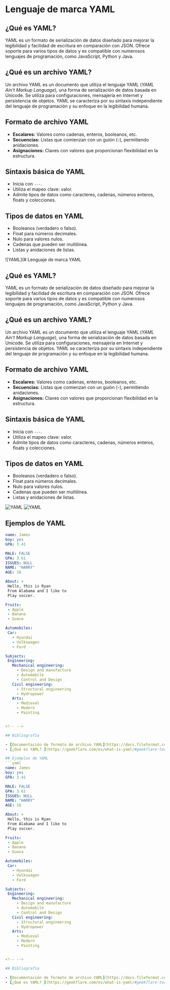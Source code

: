 # Lenguaje de marca YAML

## ¿Qué es YAML?
YAML es un formato de serialización de datos diseñado para mejorar la legibilidad y facilidad de escritura en comparación con JSON. Ofrece soporte para varios tipos de datos y es compatible con numerosos lenguajes de programación, como JavaScript, Python y Java.

## ¿Qué es un archivo YAML?
Un archivo YAML es un documento que utiliza el lenguaje YAML (*YAML Ain't Markup Language*), una forma de serialización de datos basada en Unicode. Se utiliza para configuraciones, mensajería en Internet y persistencia de objetos. YAML se caracteriza por su sintaxis independiente del lenguaje de programación y su enfoque en la legibilidad humana.

## Formato de archivo YAML
- **Escalares:** Valores como cadenas, enteros, booleanos, etc.
- **Secuencias:** Listas que comienzan con un guión (-), permitiendo anidaciones.
- **Asignaciones:** Claves con valores que proporcionan flexibilidad en la estructura.


## Sintaxis básica de YAML
- Inicia con `---`.
- Utiliza el mapeo clave: valor.
- Admite tipos de datos como caracteres, cadenas, números enteros, floats y colecciones.

## Tipos de datos en YAML
- Booleanos (verdadero o falso).
- Float para números decimales.
- Nulo para valores nulos.
- Cadenas que pueden ser multilínea.
- Listas y anidaciones de listas.


![YAML](# Lenguaje de marca YAML

## ¿Qué es YAML?
YAML es un formato de serialización de datos diseñado para mejorar la legibilidad y facilidad de escritura en comparación con JSON. Ofrece soporte para varios tipos de datos y es compatible con numerosos lenguajes de programación, como JavaScript, Python y Java.

## ¿Qué es un archivo YAML?
Un archivo YAML es un documento que utiliza el lenguaje YAML (*YAML Ain't Markup Language*), una forma de serialización de datos basada en Unicode. Se utiliza para configuraciones, mensajería en Internet y persistencia de objetos. YAML se caracteriza por su sintaxis independiente del lenguaje de programación y su enfoque en la legibilidad humana.

## Formato de archivo YAML
- **Escalares:** Valores como cadenas, enteros, booleanos, etc.
- **Secuencias:** Listas que comienzan con un guión (-), permitiendo anidaciones.
- **Asignaciones:** Claves con valores que proporcionan flexibilidad en la estructura.


## Sintaxis básica de YAML
- Inicia con `---`.
- Utiliza el mapeo clave: valor.
- Admite tipos de datos como caracteres, cadenas, números enteros, floats y colecciones.

## Tipos de datos en YAML
- Booleanos (verdadero o falso).
- Float para números decimales.
- Nulo para valores nulos.
- Cadenas que pueden ser multilínea.
- Listas y anidaciones de listas.


![YAML](yaml.png)
![YAML](YamlExample1.png)


## Ejemplos de YAML
```yaml
name: James
boy: yes
GPA: 3.41

MALE: FALSE
GPA: 3.61
ISSUES: NULL
NAME: "HARRY"
AGE: 16

About: >
 Hello, this is Ryan
 From Alabama and I like to
 Play soccer.

Fruits:
 - Apple
 - Banana
 - Guava

Automobiles:
 Car:
   - Hyundai
   - Volkswagen
   - Ford

Subjects:
 Engineering:
   Mechanical engineering:
     - Design and manufacture
     - Automobile
     - Control and Design
   Civil engineering:
     - Structural engineering
     - Hydropower
   Arts:
     - Medieval
     - Modern
     - Painting


<!-- -->

## Bibliografía

- [Documentación de formato de archivo YAML](https://docs.fileformat.com/es/programming/yaml/)
- [¿Qué es YAML? ](https://geekflare.com/es/what-is-yaml/#geekflare-toc-basic-yaml-syntax))

## Ejemplos de YAML
```yaml
name: James
boy: yes
GPA: 3.41

MALE: FALSE
GPA: 3.61
ISSUES: NULL
NAME: "HARRY"
AGE: 16

About: >
 Hello, this is Ryan
 From Alabama and I like to
 Play soccer.

Fruits:
 - Apple
 - Banana
 - Guava

Automobiles:
 Car:
   - Hyundai
   - Volkswagen
   - Ford

Subjects:
 Engineering:
   Mechanical engineering:
     - Design and manufacture
     - Automobile
     - Control and Design
   Civil engineering:
     - Structural engineering
     - Hydropower
   Arts:
     - Medieval
     - Modern
     - Painting


<!-- -->

## Bibliografía

- [Documentación de formato de archivo YAML](https://docs.fileformat.com/es/programming/yaml/)
- [¿Qué es YAML? ](https://geekflare.com/es/what-is-yaml/#geekflare-toc-basic-yaml-syntax)
